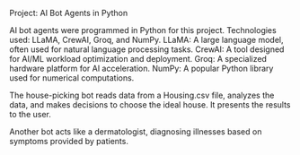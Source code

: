 Project: AI Bot Agents in Python

AI bot agents were programmed in Python for this project.
Technologies used: LLaMA, CrewAI, Groq, and NumPy.
LLaMA: A large language model, often used for natural language processing tasks.
CrewAI: A tool designed for AI/ML workload optimization and deployment.
Groq: A specialized hardware platform for AI acceleration.
NumPy: A popular Python library used for numerical computations.

The house-picking bot reads data from a Housing.csv file, analyzes the data, and makes decisions to choose the ideal house. It presents the results to the user.


Another bot acts like a dermatologist, diagnosing illnesses based on symptoms provided by patients.
